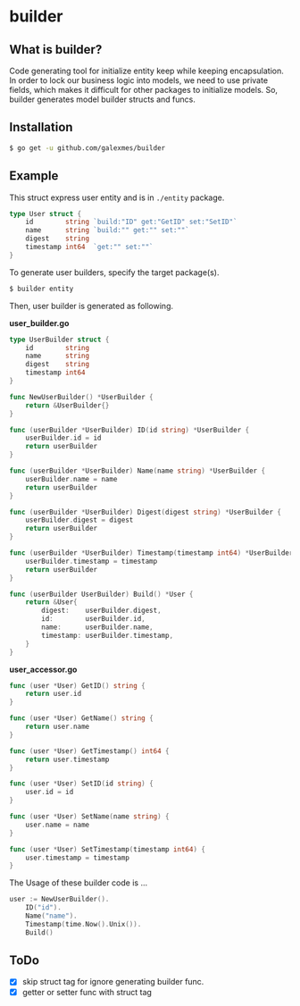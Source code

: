 # builder

## What is builder?
Code generating tool for initialize entity keep while keeping encapsulation.
In order to lock our business logic into models, we need to use private fields, which makes it difficult for other packages to initialize models.
So, builder generates model builder structs and funcs.

## Installation
```sh
$ go get -u github.com/galexmes/builder
```

## Example
This struct express user entity and is in `./entity` package.
```go
type User struct {
	id        string `build:"ID" get:"GetID" set:"SetID"`
	name      string `build:"" get:"" set:""`
	digest    string
	timestamp int64  `get:"" set:""`
}
```

To generate user builders, specify the target package(s).
```sh
$ builder entity
```

Then, user builder is generated as following.

**user_builder.go**
```user_builder.go
type UserBuilder struct {
	id        string
	name      string
	digest    string
	timestamp int64
}

func NewUserBuilder() *UserBuilder {
	return &UserBuilder{}
}

func (userBuilder *UserBuilder) ID(id string) *UserBuilder {
	userBuilder.id = id
	return userBuilder
}

func (userBuilder *UserBuilder) Name(name string) *UserBuilder {
	userBuilder.name = name
	return userBuilder
}

func (userBuilder *UserBuilder) Digest(digest string) *UserBuilder {
	userBuilder.digest = digest
	return userBuilder
}

func (userBuilder *UserBuilder) Timestamp(timestamp int64) *UserBuilder {
	userBuilder.timestamp = timestamp
	return userBuilder
}

func (userBuilder UserBuilder) Build() *User {
	return &User{
		digest:    userBuilder.digest,
		id:        userBuilder.id,
		name:      userBuilder.name,
		timestamp: userBuilder.timestamp,
	}
}
```

**user_accessor.go**
```user_accessor.go
func (user *User) GetID() string {
	return user.id
}

func (user *User) GetName() string {
	return user.name
}

func (user *User) GetTimestamp() int64 {
	return user.timestamp
}

func (user *User) SetID(id string) {
	user.id = id
}

func (user *User) SetName(name string) {
	user.name = name
}

func (user *User) SetTimestamp(timestamp int64) {
	user.timestamp = timestamp
}

``` 

The Usage of these builder code is ...
```go
user := NewUserBuilder().
    ID("id").
    Name("name").
    Timestamp(time.Now().Unix()).
    Build()
```

## ToDo
- [x] skip struct tag for ignore generating builder func.
- [x] getter or setter func with struct tag
